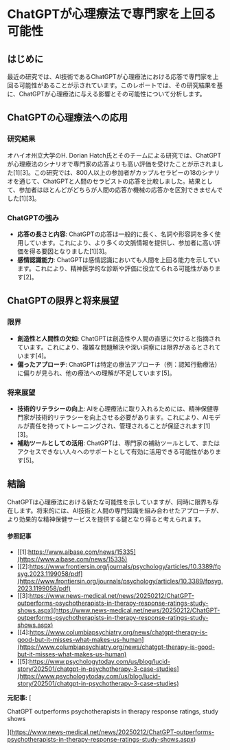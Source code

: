 # ChatGPTが心理療法で専門家を上回る可能性

## はじめに

最近の研究では、AI技術であるChatGPTが心理療法における応答で専門家を上回る可能性があることが示されています。このレポートでは、その研究結果を基に、ChatGPTが心理療法に与える影響とその可能性について分析します。

## ChatGPTの心理療法への応用

### 研究結果

オハイオ州立大学のH. Dorian Hatch氏とそのチームによる研究では、ChatGPTが心理療法のシナリオで専門家の応答よりも高い評価を受けたことが示されました[1][3]。この研究では、800人以上の参加者がカップルセラピーの18のシナリオを通じて、ChatGPTと人間のセラピストの応答を比較しました。結果として、参加者はほとんどがどちらが人間の応答か機械の応答かを区別できませんでした[1][3]。

### ChatGPTの強み

- **応答の長さと内容**: ChatGPTの応答は一般的に長く、名詞や形容詞を多く使用しています。これにより、より多くの文脈情報を提供し、参加者に高い評価を得る要因となりました[1][3]。
- **感情認識能力**: ChatGPTは感情認識においても人間を上回る能力を示しています。これにより、精神医学的な診断や評価に役立てられる可能性があります[2]。

## ChatGPTの限界と将来展望

### 限界

- **創造性と人間性の欠如**: ChatGPTは創造性や人間の直感に欠けると指摘されています。これにより、複雑な問題解決や深い洞察には限界があるとされています[4]。
- **偏ったアプローチ**: ChatGPTは特定の療法アプローチ（例：認知行動療法）に偏りが見られ、他の療法への理解が不足しています[5]。

### 将来展望

- **技術的リテラシーの向上**: AIを心理療法に取り入れるためには、精神保健専門家が技術的リテラシーを向上させる必要があります。これにより、AIモデルが責任を持ってトレーニングされ、管理されることが保証されます[1][3]。
- **補助ツールとしての活用**: ChatGPTは、専門家の補助ツールとして、またはアクセスできない人々へのサポートとして有効に活用できる可能性があります[5]。

## 結論

ChatGPTは心理療法における新たな可能性を示していますが、同時に限界も存在します。将来的には、AI技術と人間の専門知識を組み合わせたアプローチが、より効果的な精神保健サービスを提供する鍵となり得ると考えられます。
#### 参照記事
- [[1]:https://www.aibase.com/news/15335](https://www.aibase.com/news/15335)
- [[2]:https://www.frontiersin.org/journals/psychology/articles/10.3389/fpsyg.2023.1199058/pdf](https://www.frontiersin.org/journals/psychology/articles/10.3389/fpsyg.2023.1199058/pdf)
- [[3]:https://www.news-medical.net/news/20250212/ChatGPT-outperforms-psychotherapists-in-therapy-response-ratings-study-shows.aspx](https://www.news-medical.net/news/20250212/ChatGPT-outperforms-psychotherapists-in-therapy-response-ratings-study-shows.aspx)
- [[4]:https://www.columbiapsychiatry.org/news/chatgpt-therapy-is-good-but-it-misses-what-makes-us-human](https://www.columbiapsychiatry.org/news/chatgpt-therapy-is-good-but-it-misses-what-makes-us-human)
- [[5]:https://www.psychologytoday.com/us/blog/lucid-story/202501/chatgpt-in-psychotherapy-3-case-studies](https://www.psychologytoday.com/us/blog/lucid-story/202501/chatgpt-in-psychotherapy-3-case-studies)


**元記事:** [
 ChatGPT outperforms psychotherapists in therapy response ratings, study shows
](https://www.news-medical.net/news/20250212/ChatGPT-outperforms-psychotherapists-in-therapy-response-ratings-study-shows.aspx)